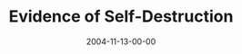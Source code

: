---
layout: message
category: message
series: "CSI"
title: "Evidence of Self-Destruction"
date: 2004-11-13-00-00
message_id: 145
---